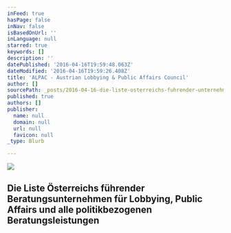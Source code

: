 ```yaml
---
inFeed: true
hasPage: false
inNav: false
isBasedOnUrl: ''
inLanguage: null
starred: true
keywords: []
description: ''
datePublished: '2016-04-16T19:59:48.063Z'
dateModified: '2016-04-16T19:59:26.408Z'
title: 'ALPAC - Austrian Lobbying & Public Affairs Council'
author: []
sourcePath: _posts/2016-04-16-die-liste-osterreichs-fuhrender-unternehmen-fur-lobbying-pu.md
published: true
authors: []
publisher:
  name: null
  domain: null
  url: null
  favicon: null
_type: Blurb

---
```

![](https://s3-us-west-2.amazonaws.com/the-grid-img/p/c727703709754fc97c718a33f9e81f223b2e8e49.jpg)

## Die Liste Österreichs führender Beratungsunternehmen für Lobbying, Public Affairs und alle politikbezogenen Beratungsleistungen